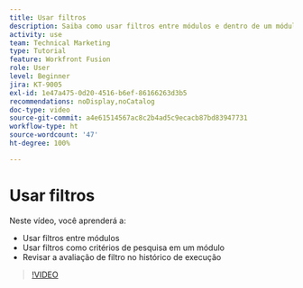 ```yaml
---
title: Usar filtros
description: Saiba como usar filtros entre módulos e dentro de um módulo, e revisar o histórico de execução, tudo em [!DNL Adobe Workfront Fusion].
activity: use
team: Technical Marketing
type: Tutorial
feature: Workfront Fusion
role: User
level: Beginner
jira: KT-9005
exl-id: 1e47a475-0d20-4516-b6ef-86166263d3b5
recommendations: noDisplay,noCatalog
doc-type: video
source-git-commit: a4e61514567ac8c2b4ad5c9ecacb87bd83947731
workflow-type: ht
source-wordcount: '47'
ht-degree: 100%

---
```


# Usar filtros

Neste vídeo, você aprenderá a:

* Usar filtros entre módulos
* Usar filtros como critérios de pesquisa em um módulo
* Revisar a avaliação de filtro no histórico de execução

>[!VIDEO](https://video.tv.adobe.com/v/335265/?quality=12&learn=on)
